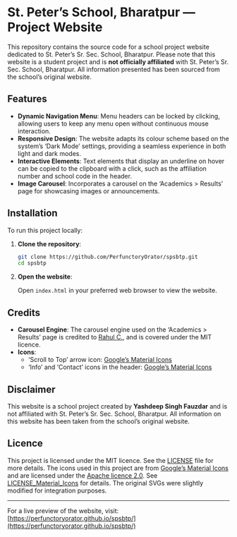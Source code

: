 # St. Peter’s School, Bharatpur — Project Website

This repository contains the source code for a school project website dedicated to St. Peter’s Sr. Sec. School, Bharatpur. Please note that this website is a student project and is **not officially affiliated** with St. Peter’s Sr. Sec. School, Bharatpur. All information presented has been sourced from the school’s original website.

## Features

- **Dynamic Navigation Menu**: Menu headers can be locked by clicking, allowing users to keep any menu open without continuous mouse interaction.
- **Responsive Design**: The website adapts its colour scheme based on the system’s ‘Dark Mode’ settings, providing a seamless experience in both light and dark modes.
- **Interactive Elements**: Text elements that display an underline on hover can be copied to the clipboard with a click, such as the affiliation number and school code in the header.
- **Image Carousel**: Incorporates a carousel on the ‘Academics > Results’ page for showcasing images or announcements.

## Installation

To run this project locally:

1. **Clone the repository**:

   ```bash
   git clone https://github.com/PerfunctoryOrator/spsbtp.git
   cd spsbtp
   ```

2. **Open the website**:

   Open `index.html` in your preferred web browser to view the website.

## Credits

- **Carousel Engine**: The carousel engine used on the ‘Academics > Results’ page is credited to [Rahul C.](https://github.com/c99rahul), and is covered under the MIT licence.
- **Icons**:
  - ‘Scroll to Top’ arrow icon: [Google’s Material Icons](https://fonts.google.com/icons)
  - ‘Info’ and ‘Contact’ icons in the header: [Google’s Material Icons](https://fonts.google.com/icons)

## Disclaimer

This website is a school project created by **Yashdeep Singh Fauzdar** and is not affiliated with St. Peter’s Sr. Sec. School, Bharatpur. All information on this website has been taken from the school’s original website.

## Licence

This project is licensed under the MIT licence. See the [LICENSE](LICENSE) file for more details.
The icons used in this project are from [Google’s Material Icons](https://fonts.google.com/icons) and are licensed under the [Apache licence 2.0](https://www.apache.org/licenses/LICENSE-2.0). See [LICENSE_Material_Icons](LICENSE_Material_Icons) for details. The original SVGs were slightly modified for integration purposes.

---

For a live preview of the website, visit: [https://perfunctoryorator.github.io/spsbtp/](https://perfunctoryorator.github.io/spsbtp/)
